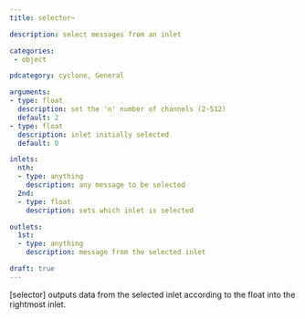 ```yaml
---
title: selector~

description: select messages from an inlet

categories:
 - object

pdcategory: cyclone, General

arguments:
- type: float
  description: set the 'n' number of channels (2-512)
  default: 2
- type: float
  description: inlet initially selected
  default: 0

inlets:
  nth:
  - type: anything
    description: any message to be selected 
  2nd:
  - type: float
    description: sets which inlet is selected

outlets:
  1st:
  - type: anything
    description: message from the selected inlet

draft: true
---
```


[selector] outputs data from the selected inlet according to the float into the rightmost inlet.
